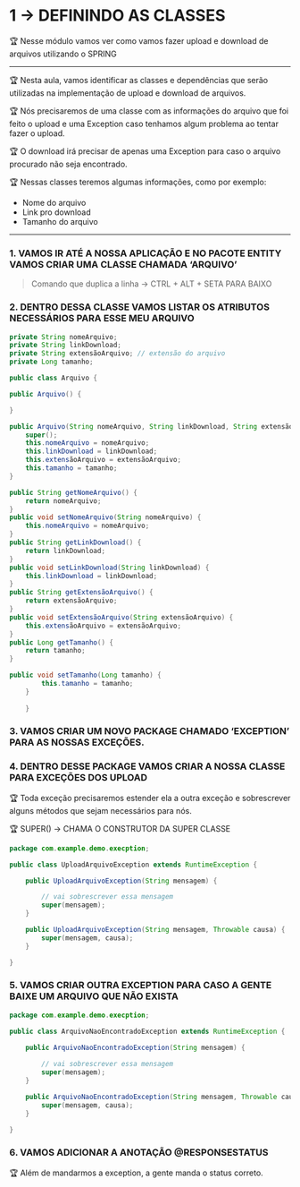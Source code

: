 # 1 → DEFININDO AS CLASSES

🏆 Nesse módulo vamos ver como vamos fazer upload e download de arquivos utilizando o SPRING


---

🏆 Nesta aula, vamos identificar as classes e dependências que serão utilizadas na implementação de upload e download de arquivos.


🏆 Nós precisaremos de uma classe com as informações do arquivo que foi feito o upload e uma Exception caso tenhamos algum problema ao tentar fazer o upload.


🏆 O download irá precisar de apenas uma Exception para caso o arquivo procurado não seja encontrado.


🏆 Nessas classes teremos algumas informações, como por exemplo:

- Nome do arquivo
- Link pro download
- Tamanho do arquivo

---

### 1. VAMOS IR ATÉ A NOSSA APLICAÇÃO E NO PACOTE ENTITY VAMOS CRIAR UMA CLASSE CHAMADA ‘ARQUIVO’

> Comando que duplica a linha → CTRL + ALT + SETA PARA BAIXO
> 

### 2. DENTRO DESSA CLASSE VAMOS LISTAR OS ATRIBUTOS NECESSÁRIOS PARA ESSE MEU ARQUIVO

```java
private String nomeArquivo;
private String linkDownload;
private String extensãoArquivo; // extensão do arquivo
private Long tamanho;

public class Arquivo {

public Arquivo() {

}

public Arquivo(String nomeArquivo, String linkDownload, String extensãoArquivo, Long tamanho) {
	super();
	this.nomeArquivo = nomeArquivo;
	this.linkDownload = linkDownload;
	this.extensãoArquivo = extensãoArquivo;
	this.tamanho = tamanho;
}

public String getNomeArquivo() {
	return nomeArquivo;
}
public void setNomeArquivo(String nomeArquivo) {
	this.nomeArquivo = nomeArquivo;
}
public String getLinkDownload() {
	return linkDownload;
}
public void setLinkDownload(String linkDownload) {
	this.linkDownload = linkDownload;
}
public String getExtensãoArquivo() {
	return extensãoArquivo;
}
public void setExtensãoArquivo(String extensãoArquivo) {
	this.extensãoArquivo = extensãoArquivo;
}
public Long getTamanho() {
	return tamanho;
}

public void setTamanho(Long tamanho) {
		this.tamanho = tamanho;
	}
	
	}
```

### 3. VAMOS CRIAR UM NOVO PACKAGE CHAMADO ‘EXCEPTION’ PARA AS NOSSAS EXCEÇÕES.

### 4. DENTRO DESSE PACKAGE VAMOS CRIAR A NOSSA CLASSE PARA EXCEÇÕES DOS UPLOAD

🏆 Toda exceção precisaremos estender ela a outra exceção e sobrescrever alguns métodos que sejam necessários para nós.


🏆 SUPER() → CHAMA O CONSTRUTOR DA SUPER CLASSE 


```java
package com.example.demo.execption;

public class UploadArquivoException extends RuntimeException {

	public UploadArquivoException(String mensagem) {

		// vai sobrescrever essa mensagem
		super(mensagem);
	}

	public UploadArquivoException(String mensagem, Throwable causa) {
		super(mensagem, causa);
	}

}

```

### 5. VAMOS CRIAR OUTRA EXCEPTION PARA CASO A GENTE BAIXE UM ARQUIVO QUE NÃO EXISTA

```java
package com.example.demo.execption;

public class ArquivoNaoEncontradoException extends RuntimeException {
	
	public ArquivoNaoEncontradoException(String mensagem) {

		// vai sobrescrever essa mensagem
		super(mensagem);
	}

	public ArquivoNaoEncontradoException(String mensagem, Throwable causa) {
		super(mensagem, causa);
	}

}
```

### 6. VAMOS ADICIONAR A ANOTAÇÃO @RESPONSESTATUS

🏆 Além de mandarmos a exception, a gente manda o status correto.

